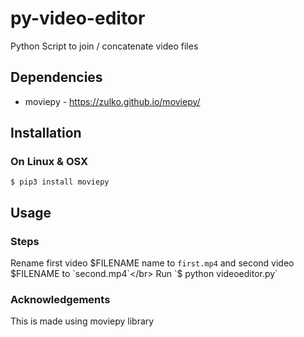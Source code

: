 # py-video-editor
Python Script to join / concatenate video files

## Dependencies 
* moviepy - https://zulko.github.io/moviepy/

## Installation
### On Linux & OSX
`$ pip3 install moviepy`

## Usage
### Steps
Rename first video $FILENAME name to `first.mp4` and second video $FILENAME to `second.mp4`</br>
Run `$ python videoeditor.py`

### Acknowledgements 
This is made using moviepy library
